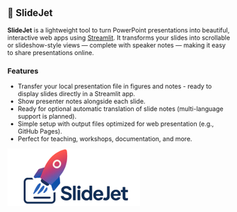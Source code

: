 ## 🚀 SlideJet

**SlideJet** is a lightweight tool to turn PowerPoint presentations into beautiful, interactive web apps using [Streamlit](https://streamlit.io). It transforms your slides into scrollable or slideshow-style views — complete with speaker notes — making it easy to share presentations online.

### Features
- Transfer your local presentation file in figures and notes - ready to display slides directly in a Streamlit app.
- Show presenter notes alongside each slide.
- Ready for optional automatic translation of slide notes (multi-language support is planned).
- Simple setup with output files optimized for web presentation (e.g., GitHub Pages).
- Perfect for teaching, workshops, documentation, and more.
<img src="figs/SlideJet_Logo_Wide_small.png" alt="SlideJet Logo" width="300">
